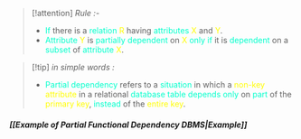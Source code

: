 >[!attention] *Rule :-*
>- <span style="color:#00ffcc">If</span> there is a <span style="color:#00ffcc">relation</span> <span style="color:#fffd01">R</span> having <span style="color:#00ffcc">attributes</span> <span style="color:#fffd01">X</span> and <span style="color:#fffd01">Y</span>.
>- <span style="color:#00ffcc">Attribute</span> <span style="color:#fffd01">Y</span> is <span style="color:#00ffcc">partially dependent</span> on <span style="color:#fffd01">X</span> <span style="color:#00ffcc">only if</span> it is <span style="color:#00ffcc">dependent</span> on a <span style="color:#00ffcc">subset</span> of <span style="color:#00ffcc">attribute</span> <span style="color:#fffd01">X</span>.

>[!tip] *in simple words :*
>- <span style="color:#00ffcc">Partial dependency</span> refers to a <span style="color:#00ffcc">situation</span> in which a <span style="color:#fffd01">non-key attribute</span> in a relational <span style="color:#00ffcc">database table</span> <span style="color:#00ffcc">depends only</span> on <span style="color:#00ffcc">part</span> of the <span style="color:#fffd01">primary key</span>, <span style="color:#00ffcc">instead</span> of the <span style="color:#fffd01">entire key</span>.

##### *[[Example of Partial Functional Dependency DBMS|Example]]*
